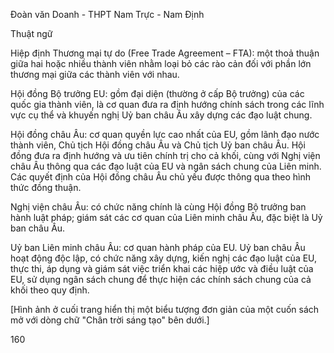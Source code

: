Đoàn văn Doanh - THPT Nam Trực - Nam Định

Thuật ngữ

Hiệp định Thương mại tự do (Free Trade Agreement – FTA): một thoả thuận giữa hai hoặc nhiều thành viên nhằm loại bỏ các rào cản đối với phần lớn thương mại giữa các thành viên với nhau.

Hội đồng Bộ trưởng EU: gồm đại diện (thường ở cấp Bộ trưởng) của các quốc gia thành viên, là cơ quan đưa ra định hướng chính sách trong các lĩnh vực cụ thể và khuyến nghị Uỷ ban châu Âu xây dựng các đạo luật chung.

Hội đồng châu Âu: cơ quan quyền lực cao nhất của EU, gồm lãnh đạo nước thành viên, Chủ tịch Hội đồng châu Âu và Chủ tịch Uỷ ban châu Âu. Hội đồng đưa ra định hướng và ưu tiên chính trị cho cả khối, cùng với Nghị viện châu Âu thông qua các đạo luật của EU và ngân sách chung của Liên minh. Các quyết định của Hội đồng châu Âu chủ yếu được thông qua theo hình thức đồng thuận.

Nghị viện châu Âu: có chức năng chính là cùng Hội đồng Bộ trưởng ban hành luật pháp; giám sát các cơ quan của Liên minh châu Âu, đặc biệt là Uỷ ban châu Âu.

Uỷ ban Liên minh châu Âu: cơ quan hành pháp của EU. Uỷ ban châu Âu hoạt động độc lập, có chức năng xây dựng, kiến nghị các đạo luật của EU, thực thi, áp dụng và giám sát việc triển khai các hiệp ước và điều luật của EU, sử dụng ngân sách chung để thực hiện các chính sách chung của cả khối theo quy định.

[Hình ảnh ở cuối trang hiển thị một biểu tượng đơn giản của một cuốn sách mở với dòng chữ "Chân trời sáng tạo" bên dưới.]

160